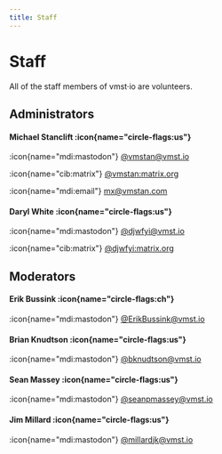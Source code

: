```yaml
---
title: Staff
---
```


# Staff

All of the staff members of vmst·io are volunteers.

## Administrators

#### Michael Stanclift :icon{name="circle-flags:us"}

:icon{name="mdi:mastodon"} <a rel="me" href="https://vmst.io/@vmstan">@vmstan@vmst.io</a>

:icon{name="cib:matrix"} [@vmstan:matrix.org](https://matrix.to/#/@vmstan:matrix.org)

:icon{name="mdi:email"} [mx@vmstan.com](mailto:mx@vmstan.com)

#### Daryl White :icon{name="circle-flags:us"}

:icon{name="mdi:mastodon"} <a rel="me" href="https://vmst.io/@djwfyi">@djwfyi@vmst.io</a> 

:icon{name="cib:matrix"} [@djwfyi:matrix.org](https://matrix.to/#/@djwfyi:matrix.org)

## Moderators

#### Erik Bussink :icon{name="circle-flags:ch"}

:icon{name="mdi:mastodon"} <a rel="me" href="https://vmst.io/@ErikBussink">@ErikBussink@vmst.io</a>

#### Brian Knudtson :icon{name="circle-flags:us"}

:icon{name="mdi:mastodon"} <a rel="me" href="https://vmst.io/@bknudtson">@bknudtson@vmst.io</a>  

#### Sean Massey :icon{name="circle-flags:us"}

:icon{name="mdi:mastodon"} <a rel="me" href="https://vmst.io/@seanpmassey">@seanpmassey@vmst.io</a>

#### Jim Millard :icon{name="circle-flags:us"}

:icon{name="mdi:mastodon"} <a rel="me" href="https://vmst.io/@millardjk">@millardjk@vmst.io</a>